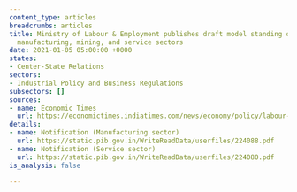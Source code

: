 ```yaml
---
content_type: articles
breadcrumbs: articles
title: Ministry of Labour & Employment publishes draft model standing orders for the
  manufacturing, mining, and service sectors
date: 2021-01-05 05:00:00 +0000
states:
- Center-State Relations
sectors:
- Industrial Policy and Business Regulations
subsectors: []
sources:
- name: Economic Times
  url: https://economictimes.indiatimes.com/news/economy/policy/labour-ministry-seeks-feedback-on-draft-model-standing-orders-for-manufacturing-mining-service-sectors/articleshow/80071344.cms
details:
- name: Notification (Manufacturing sector)
  url: https://static.pib.gov.in/WriteReadData/userfiles/224088.pdf
- name: Notification (Service sector)
  url: https://static.pib.gov.in/WriteReadData/userfiles/224080.pdf
is_analysis: false

---
```

